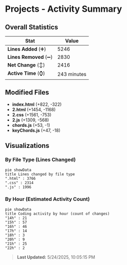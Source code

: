 # Projects - Activity Summary 

## Overall Statistics

| Stat                   | Value                                                             |
| ---------------------- | ----------------------------------------------------------------- |
| **Lines Added** (➕)   | 5246                                          |
| **Lines Removed** (➖) | 2830                                        |
| **Net Change** (↕)    | 2416                |
| **Active Time** (⌚)   | 243 minutes |


## Modified Files
- **index.html** (+822, -322)
- **2.html** (+1454, -1168)
- **2.css** (+1561, -753)
- **2.js** (+1309, -568)
- **chords.js** (+53, -1)
- **keyChords.js** (+47, -18)

## Visualizations

### By File Type (Lines Changed)

```mermaid
pie showData
title Lines changed by file type
".html" : 3766
".css" : 2314
".js" : 1996
```

### By Hour (Estimated Activity Count)

```mermaid
pie showData
title Coding activity by hour (count of changes)
"14h" : 21
"15h" : 57
"16h" : 46
"17h" : 14
"18h" : 3
"20h" : 9
"21h" : 25
"22h" : 2
```


> **Last Updated:** 5/24/2025, 10:05:15 PM